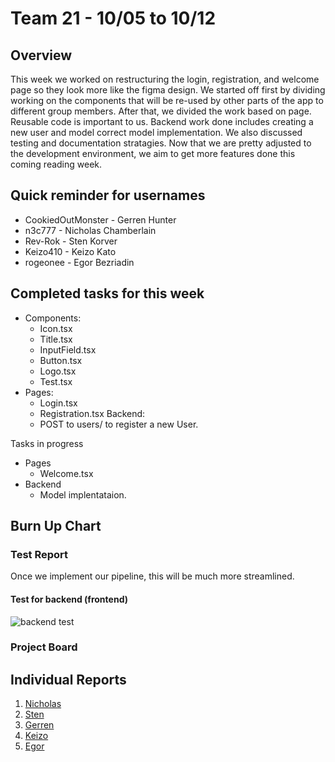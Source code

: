# Team 21 - 10/05 to 10/12

## Overview

This week we worked on restructuring the login, registration, and welcome page so they look more like the figma design. We started off first by dividing working on the components that will be re-used by other parts of the app to different 
group members. After that, we divided the work based on page. Reusable code is important to us. Backend work done includes creating a new user and model correct model implementation. We also discussed testing and documentation stratagies. 
Now that we are pretty adjusted to the development environment, we aim to get more features done this coming reading week. 

## Quick reminder for usernames

* CookiedOutMonster - Gerren Hunter
* n3c777 - Nicholas Chamberlain
* Rev-Rok - Sten Korver
* Keizo410 - Keizo Kato
* rogeonee - Egor Bezriadin

## Completed tasks for this week

- Components: 
    - Icon.tsx
    - Title.tsx
    - InputField.tsx
    - Button.tsx 
    - Logo.tsx
    - Test.tsx 
- Pages: 
  - Login.tsx
  - Registration.tsx
Backend: 
  - POST to users/ to register a new User. 
  
Tasks in progress
- Pages
  - Welcome.tsx
- Backend 
  - Model implentataion. 

## Burn Up Chart


### Test Report

Once we implement our pipeline, this will be much more streamlined. 

#### Test for backend (frontend)
![backend test](https://github.com/COSC-499-W2023/year-long-project-team-21/assets/44909431/034e2be3-a9dc-40a7-85c0-a2acb8b912d9)


### Project Board


## Individual Reports

1. [Nicholas](../personal%20log/Nicholas_Report.md)
2. [Sten](../personal%20log/Sten_Report.md)
3. [Gerren](../personal%20log/Gerren_Report.md)
4. [Keizo](../personal%20log/Keizo_Report.md)
5. [Egor](../personal%20log/Egor_Report.md)
